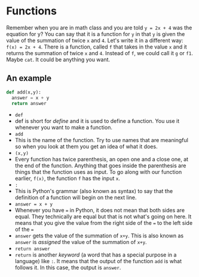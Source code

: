 # Functions

Remember when you are in math class and you are told `y = 2x + 4` was the equation for y? You can say that it is a function for `y` in that `y` is given the value of the summation of twice `x` and `4`. Let's write it in a different way: `f(x) = 2x + 4`. There is a function, called `f` that takes in the value `x` and it returns the summation of twice `x` and `4`. Instead of `f`, we could call it `g` or `f1`. Maybe `cat`. It could be anything you want.

## An example

``` python
def add(x,y):
  answer = x + y
  return answer
```

* `def`
 * def is short for *define* and it is used to define a function. You use it whenever you want to make a function.
* `add`
 * This is the name of the function. Try to use names that are meaningful so when you look at them you get an idea of what it does.
* `(x,y)`
 * Every function has twice parenthesis, an open one and a close one, at the end of the function. Anything that goes inside the parenthesis are things that the function uses as input. To go along with our function earlier, `f(x)`, the function `f` has the input `x`.
* `:`
 * This is Python's grammar (also known as syntax) to say that the definition of a function will begin on the next line.
* `answer = x + y`
 * Whenever you have `=` in Python, it does not mean that both sides are equal. They technically are equal but that is not what's going on here. It means that you give the value from the right side of the `=` to the left side of the `=`
 * `answer` gets the value of the summation of `x+y`. This is also known as `answer` is *assigned* the value of the summation of `x+y`.
* `return answer`
 * `return` is another *keyword* (a word that has a special purpose in a language) like `:`. It means that the output of the function `add` is what follows it. In this case, the output is `answer`.
